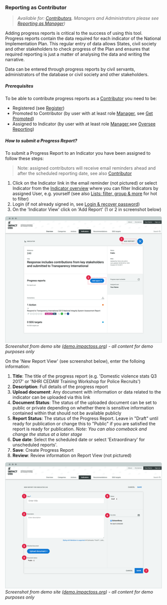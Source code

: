 ### Reporting as Contributor

> _Available for: [Contributors](/contributors/contributor.md). Managers and Administrators please see [Reporting as Manager](/managers/reporting.md))_

Adding progress reports is critical to the success of using this tool. Progress reports contain the data required for each indicator of the National Implementation Plan. This regular entry of data allows States, civil society and other stakeholders to check progress of the Plan and ensures that required reporting is just a matter of analysing the data and writing the narrative.

Data can be entered through progress reports by civil servants, administrators of the database or civil society and other stakeholders.

##### Prerequisites

To be able to contribute progress reports as a [Contributor](/contributors/contributor.md) you need to be:

* Registered (see [Register](/visitors/register.md))
* Promoted to Contributor (by user with at least role [Manager](/managers/manager.md), see [Get Promoted](guests/promotion.md))
* Assigned to Indicator (by user with at least role [Manager](/managers/manager.md),see [Oversee Reporting](managers/oversee-reporting.md))

##### How to submit a Progress Report?

To submit a Progress Report to an Indicator you have been assigned to follow these steps:

> Note: assigned contributors will receive email reminders ahead and after the scheduled reporting date, see also [Contributor](/contributors/contributor.md)

1. Click on the Indicator link in the email reminder (not pictured) or select Indicator from the [Indicator overview](/visitors/indicators.md) where you can filter Indicators by assigned User, e.g. yourself (see also [Lists: filter, group & more](/visitors/lists.md) for hot to filter)
2. Login (if not already signed in, see [Login & recover password](/guests/login.md))
3. On the 'Indicator View' click on 'Add Report' (1 or 2 in screenshot below)

![](/assets/c-indicator.png)
_Screenshot from demo site ([demo.impactoss.org](https://demo.impactoss.org)) - all content for demo purposes only_

On the 'New Report View' (see screenshot below), enter the folloing information:

1. **Title**: The title of the progress report (e.g. 'Domestic violence stats Q3 2017' or 'NHRI CEDAW Training Workshop for Police Recruits')
2. **Description**: Full details of the progress report
3. **Upload document**: Any document with information or data related to the indicator can be uploaded via this link
4. **Document Status**: The status of the uploaded document can be set to public or private
depending on whether there is sensitive information contained within that should not be available publicly
5. **Report Status**: The status of the Progress Report. Leave in "Draft" until ready for publication or change this to "Public" if you are satisfied the report is ready for publication. _Note: You can also comeback and change the status at a later stage_
6. **Due date**: Select the scheduled date or select 'Extraordinary' for unscheduled reports'.
7. **Save**: Create Progress Report
8. **Review**: Review information on Report View (not pictured)

![](/assets/c-indicator-add-report.png)
_Screenshot from demo site ([demo.impactoss.org](https://demo.impactoss.org)) - all content for demo purposes only_
